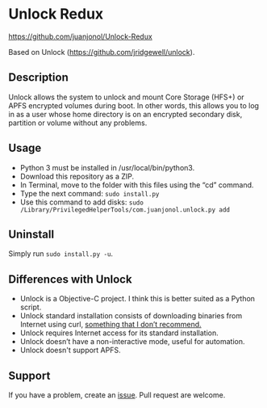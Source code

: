 # Unlock Redux

https://github.com/juanjonol/Unlock-Redux

Based on Unlock (https://github.com/jridgewell/unlock).

## Description

Unlock allows the system to unlock and mount Core Storage (HFS+) or APFS encrypted volumes during boot. In other words, this allows you to log in as a user whose home directory is on an encrypted secondary disk, partition or volume without any problems.

## Usage

- Python 3 must be installed in /usr/local/bin/python3.
- Download this repository as a ZIP.
- In Terminal, move to the folder with this files using the “cd” command.
- Type the next command:
	`sudo install.py`
- Use this command to add disks:
	`sudo /Library/PrivilegedHelperTools/com.juanjonol.unlock.py add`

## Uninstall

Simply run `sudo install.py -u`.

## Differences with Unlock

- Unlock is a Objective-C project. I think this is better suited as a Python script.
- Unlock standard installation consists of downloading binaries from Internet using curl, [something that I don’t recommend.][1]
- Unlock requires Internet access for its standard installation.
- Unlock doesn’t have a non-interactive mode, useful for automation.
- Unlock doesn't support APFS.

## Support

If you have a problem, create an [issue][2]. Pull request are welcome.

[1]:	http://curlpipesh.tumblr.com
[2]:	https://github.com/juanjonol/Unlock-Redux/issues
